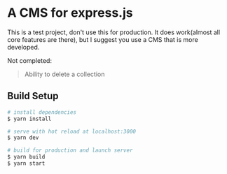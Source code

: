 # A CMS for express.js

This is a test project, don't use this for production. It does work(almost all core features are there), but I suggest you use a CMS that is more developed.

Not completed:

> Ability to delete a collection

## Build Setup

```bash
# install dependencies
$ yarn install

# serve with hot reload at localhost:3000
$ yarn dev

# build for production and launch server
$ yarn build
$ yarn start

```
